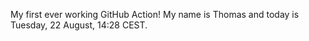 My first ever working GitHub Action!
My name is Thomas and today is Tuesday, 22 August, 14:28 CEST. 
